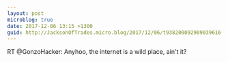 ```yaml
---
layout: post
microblog: true
date: 2017-12-06 13:15 +1300
guid: http://JacksonOfTrades.micro.blog/2017/12/06/t938200092909039616.html
---
```

RT @GonzoHacker: Anyhoo, the internet is a wild place, ain't it?
